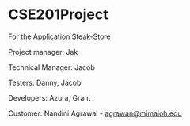 # CSE201Project
For the Application Steak-Store

Project manager: Jak

Technical Manager: Jacob

Testers: Danny, Jacob

Developers: Azura, Grant


Customer: Nandini Agrawal - agrawan@mimaioh.edu
